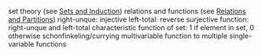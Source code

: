 set theory (see [Sets and Induction](Sets%20and%20Induction.md))
relations and functions (see [Relations and Partitions](Relations%20and%20Partitions.md))
	right-unque: injective
	left-total: reverse surjective
	function: right-unque and left-total
	characteristic function of set: 1 if element in set, 0 otherwise
	schonfinkeling/currying
		multivariable function to multiple single-variable functions